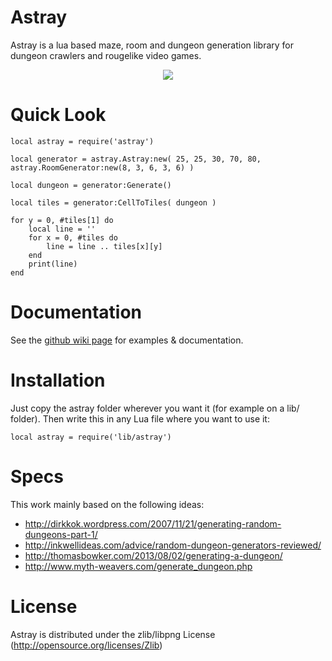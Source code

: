 Astray
======

Astray is a lua based maze, room and dungeon generation library for dungeon crawlers and rougelike video games.

<p align="center">
 <a href="https://raw.githubusercontent.com/SiENcE/astray/master/sample.png">
  <img border="0" src="https://raw.githubusercontent.com/SiENcE/astray/master/sample.png">
 </a>
</p>

Quick Look
==========
    local astray = require('astray')

    local generator = astray.Astray:new( 25, 25, 30, 70, 80, astray.RoomGenerator:new(8, 3, 6, 3, 6) )
    
	local dungeon = generator:Generate()
    
	local tiles = generator:CellToTiles( dungeon )
	
    for y = 0, #tiles[1] do
        local line = ''
		for x = 0, #tiles do
			line = line .. tiles[x][y]
		end
		print(line)
	end

Documentation
=============

See the [github wiki page](https://github.com/SiENcE/Astray/wiki) for examples & documentation.

Installation
============

Just copy the astray folder wherever you want it (for example on a lib/ folder). Then write this in any Lua file where you want to use it:

    local astray = require('lib/astray')

Specs
=====

This work mainly based on the following ideas:
  * http://dirkkok.wordpress.com/2007/11/21/generating-random-dungeons-part-1/
  * http://inkwellideas.com/advice/random-dungeon-generators-reviewed/
  * http://thomasbowker.com/2013/08/02/generating-a-dungeon/
  * http://www.myth-weavers.com/generate_dungeon.php

License
=======

Astray is distributed under the zlib/libpng License (http://opensource.org/licenses/Zlib)
